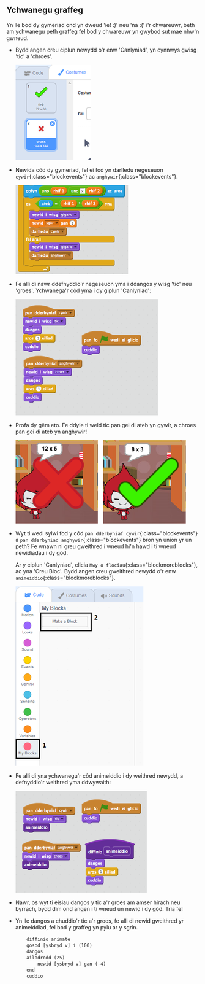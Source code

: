 ## Ychwanegu graffeg

Yn lle bod dy gymeriad ond yn dweud 'ie! :)' neu 'na :(' i'r chwareuwr, beth am ychwanegu peth graffeg fel bod y chwareuwr yn gwybod sut mae nhw'n gwneud.

+ Bydd angen creu ciplun newydd o'r enw 'Canlyniad', yn cynnwys gwisg 'tic' a 'chroes'.

	![screenshot](images/brain-result.png)

+ Newida côd dy gymeriad, fel ei fod yn darlledu negeseuon `cywir`{:class="blockevents"} ac `anghywir`{:class="blockevents"}.

	![screenshot](images/brain-broadcast-answer.png)

+ Fe alli di nawr ddefnyddio'r negeseuon yma i ddangos y wisg 'tic' neu 'groes'. Ychwanega'r côd yma i dy giplun 'Canlyniad':

	![screenshot](images/brain-show-answer.png)

+ Profa dy gêm eto. Fe ddyle ti weld tic pan gei di ateb yn gywir, a chroes pan gei di ateb yn anghywir!

	![screenshot](images/brain-test-answer.png)

+ Wyt ti wedi sylwi fod y côd `pan dderbyniaf cywir`{:class="blockevents"} a `pan dderbyniad anghywir`{:class="blockevents"} bron yn union yr un peth? Fe wnawn ni greu gweithred i wneud hi'n hawd i ti wneud newidiadau i dy gôd.

	Ar y ciplun 'Canlyniad', clicia `Mwy o flociau`{:class="blockmoreblocks"}, ac yna 'Creu Bloc'.  Bydd angen creu gweithred newydd o'r enw `animeiddio`{:class="blockmoreblocks"}.

	![screenshot](images/brain-animate-function.png)

+ Fe alli di yna ychwanegu'r côd animeiddio i dy weithred newydd, a defnyddio'r weithred yma ddwywaith:

	![screenshot](images/brain-use-function.png)

+ Nawr, os wyt ti eisiau dangos y tic a'r groes am amser hirach neu byrrach, bydd dim ond angen i ti wneud un newid i dy gôd. Tria fe!

+ Yn lle dangos a chuddio'r tic a'r groes, fe alli di newid gweithred yr animeiddiad, fel bod y graffeg yn pylu ar y sgrin.

	```blocks
		diffinio animate
		gosod [ysbryd v] i (100) 
		dangos 
		ailadrodd (25) 
   			newid [ysbryd v] gan (-4) 
		end
		cuddio 
	```



